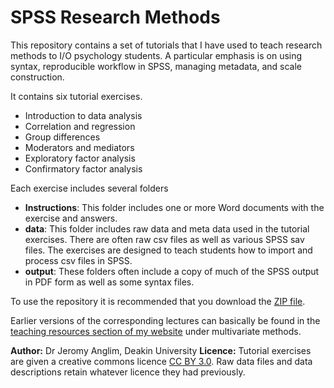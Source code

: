 # SPSS Research Methods

This repository contains a set of tutorials that I have used to teach research
methods to I/O psychology students.
A particular emphasis is on using syntax, reproducible workflow in SPSS,
managing metadata, and scale construction.

It contains six tutorial exercises.

* Introduction to data analysis
* Correlation and regression
* Group differences
* Moderators and mediators
* Exploratory factor analysis
* Confirmatory factor analysis


Each exercise includes several folders

* **Instructions**: This folder includes one or more Word documents with the
  exercise and answers.
* **data**: This folder includes raw data and meta data used in the tutorial
  exercises. There are often raw csv files as well as various SPSS sav files.
The exercises are designed to teach students how to import and process csv files
in SPSS.
* **output**: These folders often include a copy of much of the SPSS output in
  PDF form as well as some syntax files.

To use the repository it is recommended that you download the [ZIP
file](https://github.com/jeromyanglim/spss-research-methods-tutorials/archive/master.zip).

Earlier versions of the corresponding lectures can basically be found in the [teaching resources
section of my website](http://jeromyanglim.blogspot.com.au/2009/09/teaching-resources.html)
under multivariate methods.

**Author:** Dr Jeromy Anglim, Deakin University
**Licence:** Tutorial exercises are given a creative commons licence [CC BY
3.0](http://creativecommons.org/licenses/by/3.0/). Raw data files and data
descriptions retain whatever licence they had previously.
